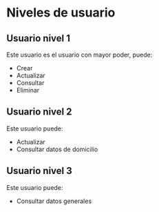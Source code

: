 # Niveles de usuario

## Usuario nivel 1 

Este usuario es el usuario con mayor poder, puede:

* Crear
* Actualizar
* Consultar
* Eliminar

## Usuario nivel 2 

Este usuario puede:

* Actualizar
* Consultar datos de domicilio

## Usuario nivel 3

Este usuario puede:

* Consultar datos generales